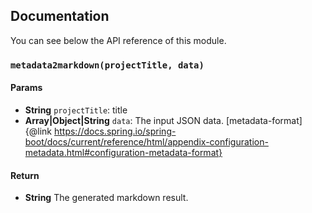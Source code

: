 ## Documentation

You can see below the API reference of this module.

### `metadata2markdown(projectTitle, data)`

#### Params
- **String** `projectTitle`: title
- **Array|Object|String** `data`: The input JSON data. [metadata-format]{@link https://docs.spring.io/spring-boot/docs/current/reference/html/appendix-configuration-metadata.html#configuration-metadata-format}

#### Return
- **String** The generated markdown result.

